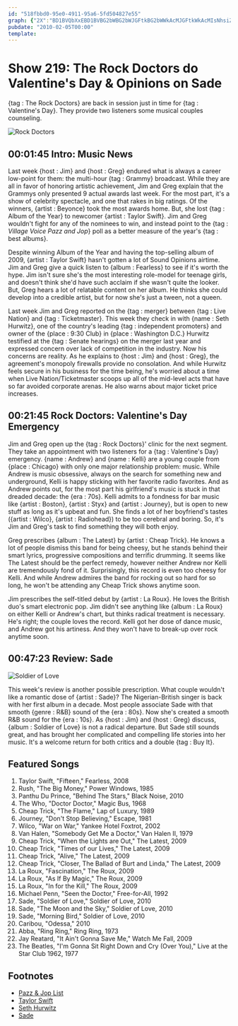```yaml
---
id: "518fbbd0-95e0-4911-95a6-5fd504827e55"
graph: {"2X":"BD1BVQbXxEBD1BVBG2bWBG2bWJGFtkBG2bWWkAcMJGFtkWkAcMIsNhsiZUdpCccioRPfYVCccioajxLBCccioovxkUKcX5RVa4cVVa4cVovxkUKcX5RV5mgP","109":"","26Z":"BHzWhYN4qR97qipX6cfd97qipBHm1G"}
pubdate: "2010-02-05T00:00"
template: 
---
```






# Show 219: The Rock Doctors do Valentine's Day & Opinions on Sade

{tag : The Rock Doctors} are back in session just in time for {tag : Valentine's Day}. They provide two listeners some musical couples counseling.

![Rock Doctors](https://static.soundopinions.org/images/rockdocs/rockdocsnew.jpg)



## 00:01:45 Intro: Music News

Last week {host : Jim} and {host : Greg} endured what is always a career low-point for them: the multi-hour {tag : Grammy} broadcast. While they are all in favor of honoring artistic achievement, Jim and Greg explain that the Grammys only presented 9 actual awards last week. For the most part, it's a show of celebrity spectacle, and one that rakes in big ratings. Of the winners, {artist : Beyonce} took the most awards home. But, she lost {tag : Album of the Year} to newcomer {artist : Taylor Swift}. Jim and Greg wouldn't fight for any of the nominees to win, and instead point to the {tag : *Village Voice Pazz and Jop*} poll as a better measure of the year's {tag : best albums}.

Despite winning Album of the Year and having the top-selling album of 2009, {artist : Taylor Swift} hasn't gotten a lot of Sound Opinions airtime. Jim and Greg give a quick listen to {album : Fearless} to see if it's worth the hype. Jim isn't sure she's the most interesting role-model for teenage girls, and doesn't think she'd have such acclaim if she wasn't quite the looker. But, Greg hears a lot of relatable content on her album. He thinks she could develop into a credible artist, but for now she's just a tween, not a queen.

Last week Jim and Greg reported on the {tag : merger} between {tag : Live Nation} and {tag : Ticketmaster}. This week they check in with {name : Seth Hurwitz}, one of the country's leading {tag : independent promoters} and owner of the {place : 9:30 Club} in {place : Washington D.C.} Hurwitz testified at the {tag : Senate hearings} on the merger last year and expressed concern over lack of competition in the industry. Now his concerns are reality. As he explains to {host : Jim} and {host : Greg}, the agreement's monopoly firewalls provide no consolation. And while Hurwitz feels secure in his business for the time being, he's worried about a time when Live Nation/Ticketmaster scoops up all of the mid-level acts that have so far avoided corporate arenas. He also warns about major ticket price increases.



## 00:21:45 Rock Doctors: Valentine's Day Emergency

Jim and Greg open up the {tag : Rock Doctors}' clinic for the next segment. They take an appointment with two listeners for a {tag : Valentine's Day} emergency. {name : Andrew} and {name : Kelli} are a young couple from {place : Chicago} with only one major relationship problem: music. While Andrew is music obsessive, always on the search for something new and underground, Kelli is happy sticking with her favorite radio favorites. And as Andrew points out, for the most part his girlfriend's music is stuck in that dreaded decade: the {era : 70s}. Kelli admits to a fondness for bar music like {artist : Boston}, {artist : Styx} and {artist : Journey}, but is open to new stuff as long as it's upbeat and fun. She finds a lot of her boyfriend's tastes ({artist : Wilco}, {artist : Radiohead}) to be too cerebral and boring. So, it's Jim and Greg's task to find something they will both enjoy.

Greg prescribes {album : The Latest} by {artist : Cheap Trick}. He knows a lot of people dismiss this band for being cheesy, but he stands behind their smart lyrics, progressive compositions and terrific drumming. It seems like The Latest should be the perfect remedy, however neither Andrew nor Kelli are tremendously fond of it. Surprisingly, this record is even too cheesy for Kelli. And while Andrew admires the band for rocking out so hard for so long, he won't be attending any Cheap Trick shows anytime soon.

Jim prescribes the self-titled debut by {artist : La Roux}. He loves the British duo's smart electronic pop. Jim didn't see anything like {album : La Roux} on either Kelli or Andrew's chart, but thinks radical treatment is necessary. He's right; the couple loves the record. Kelli got her dose of dance music, and Andrew got his artiness. And they won't have to break-up over rock anytime soon.



## 00:47:23 Review: Sade

![Soldier of Love](https://static.soundopinions.org/assets/219/26Z0.jpg)

This week's review is another possible prescription. What couple wouldn't like a romantic dose of {artist : Sade}? The Nigerian-British singer is back with her first album in a decade. Most people associate Sade with that smooth {genre : R&B} sound of the {era : 80s}. Now she's created a smooth R&B sound for the {era : 10s}. As {host : Jim} and {host : Greg} discuss, {album : Soldier of Love} is not a radical departure. But Sade still sounds great, and has brought her complicated and compelling life stories into her music. It's a welcome return for both critics and a double {tag : Buy It}.



## Featured Songs

1. Taylor Swift, "Fifteen," Fearless, 2008
2. Rush, "The Big Money," Power Windows, 1985
3. Panthu Du Prince, "Behind The Stars," Black Noise, 2010
4. The Who, "Doctor Doctor," Magic Bus, 1968
5. Cheap Trick, "The Flame," Lap of Luxury, 1989
6. Journey, "Don't Stop Believing," Escape, 1981
7. Wilco, "War on War," Yankee Hotel Foxtrot, 2002
8. Van Halen, "Somebody Get Me a Doctor," Van Halen II, 1979
9. Cheap Trick, "When the Lights are Out," The Latest, 2009
10. Cheap Trick, "Times of our Lives," The Latest, 2009
11. Cheap Trick, "Alive," The Latest, 2009
12. Cheap Trick, "Closer, The Ballad of Burt and Linda," The Latest, 2009
13. La Roux, "Fascination," The Roux, 2009
14. La Roux, "As If By Magic," The Roux, 2009
15. La Roux, "In for the Kill," The Roux, 2009
16. Michael Penn, "Seen the Doctor," Free-for-All, 1992
17. Sade, "Soldier of Love," Soldier of Love, 2010
18. Sade, "The Moon and the Sky," Soldier of Love, 2010
19. Sade, "Morning Bird," Soldier of Love, 2010
20. Caribou, "Odessa," 2010
21. Abba, "Ring Ring," Ring Ring, 1973
22. Jay Reatard, "It Ain't Gonna Save Me," Watch Me Fall, 2009
23. The Beatles, "I'm Gonna Sit Right Down and Cry (Over You)," Live at the Star Club 1962, 1977



## Footnotes

- [Pazz & Jop List](http://www.villagevoice.com/pazznjop/albums/2010)
- [Taylor Swift](http://taylorswift.com/)
- [Seth Hurwitz](http://www.washingtonian.com/2014/10/28/how-the-930-clubs-seth-hurwitz-built-a-live-music-empire/)
- [Sade](http://www.sade.com/gb/home/)
